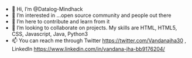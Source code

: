 - 👋 Hi, I’m @Datalog-Mindhack
- 👀 I’m interested in ...open source community and people out there
- 🌱 I’m here to contribute and learn from it 
- 💞️ I’m looking to collaborate on projects.
   My skills are HTML, HTML5, CSS, Javascript, Java, Python3
- 📫 You can reach me through Twitter https://twitter.com/Vandanajha30 , LinkedIn https://www.linkedin.com/in/vandana-jha-bb9176204/

<!---
Datalog-Mindhack/Datalog-Mindhack is a ✨ special ✨ repository because its `README.md` (this file) appears on your GitHub profile.
You can click the Preview link to take a look at your changes.
--->
